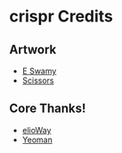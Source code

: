 # crispr Credits

## Artwork

- [E Swamy](https://pixabay.com/photos/chemistry-lab-experiment-3005692/)
- [Scissors](https://publicdomainvectors.org/en/free-clipart/Open-scissors-silhouette-vector-clip-art/32225.html)

## Core Thanks!

- [elioWay](https://elioway.gitlab.io)
- [Yeoman](http://yeoman.io/)
